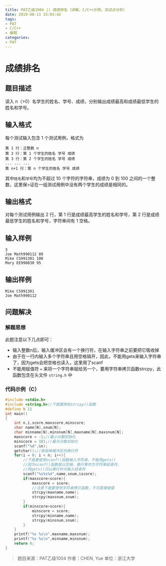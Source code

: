 ```yaml
---
title: PAT乙级1004 || 成绩排名（详解，C/C++示例，测试点分析）
date: 2019-08-11 15:03:42
tags:
- PAT
- C/C++
- 编程
categories:
- PAT
---
```



# **成绩排名**
## **题目描述**
读入 n（>0）名学生的姓名、学号、成绩，分别输出成绩最高和成绩最低学生的姓名和学号。
## **输入格式**
每个测试输入包含 1 个测试用例，格式为
```
第 1 行：正整数 n
第 2 行：第 1 个学生的姓名 学号 成绩
第 3 行：第 2 个学生的姓名 学号 成绩
... ... ...
第 n+1 行：第 n 个学生的姓名 学号 成绩
```
其中`姓名`和`学号`均为不超过 10 个字符的字符串，成绩为 0 到 100 之间的一个整数，这里保>证在一组测试用例中没有两个学生的成绩是相同的。
## **输出格式**
对每个测试用例输出 2 行，第 1 行是成绩最高学生的姓名和学号，第 2 行是成绩最低学生的姓名和学号，字符串间有 1 空格。
## **输入样例**
```
3
Joe Math990112 89
Mike CS991301 100
Mary EE990830 95
```
## **输出样例**
```lsl
Mike CS991301
Joe Math990112
```

##  问题解决
### 解题思想
此题注意以下几点即可：

* 输入整数n后，输入缓冲区会有一个换行符，在输入字符串之前要把它吸收掉
* 由于在一行内输入多个字符串且用空格隔开，因此，不能用gets来输入字符串了，因为gets会把空格也读入，这里用了scanf
* 不能用赋值符 `=` 来将一个字符串赋给另一个，要用字符串拷贝函数strcpy，此函数包含在头文件 `string.h` 中

### 代码示例（C）

```c
#include <stdio.h>
#include <string.h>//下面要用到strcpy()函数
#define N 11
int main()
{
    int n,i,score,maxscore,minscore;
    char name[N],snum[N];
    char minname[N],minsnum[N],maxname[N],maxsnum[N];
    maxscore = -1;//最小分数初始化
    minscore = 101;//最大分数初始化
    scanf("%d",&n);
    getchar();//吸收掉缓冲区的换行符
    for(i = 0; i < n; i++){
        //下面要使用scanf()函数输入字符串，不能用gets()
        //因为scanf()函数是以空格、换行等作为字符串结束符，
        //而gets()只以换行作为输入结束符
        scanf("%s%s%d",name,snum,&score);
        if(maxscore<score){
            maxscore = score;
            //注意下面要使用字符串拷贝函数，不可直接赋值
            strcpy(maxname,name);
            strcpy(maxsnum,snum);
        }
        if(minscore>score){
            minscore = score;
            strcpy(minname,name);
            strcpy(minsnum,snum);
        }
    }
    printf("%s %s\n",maxname,maxsnum);
    printf("%s %s\n",minname,minsnum);
    return 0;
}

```
>题目来源：PAT乙级1004
>作者：CHEN, Yue
>单位：浙江大学